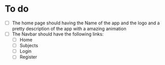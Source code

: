 # To do
- [ ] The home page should having the Name of the app and the logo and a pretty description of the app with a amazing animation
- [ ] The Navbar should have the following links:
    - [ ] Home
    - [ ] Subjects
    - [ ] Login
    - [ ] Register